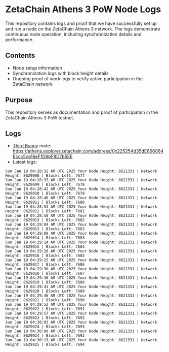 # ZetaChain Athens 3 PoW Node Logs
This repository contains logs and proof that we have successfully set up and run a node on the ZetaChain Athens 3 network. The logs demonstrate continuous node operation, including synchronization details and performance.

## Contents
- Node setup information
- Synchronization logs with block height details
- Ongoing proof of work logs to verify active participation in the ZetaChain network

## Purpose
This repository serves as documentation and proof of participation in the ZetaChain Athens 3 PoW testnet.

## Logs

- [Third Bunny](https://thirdbunny.xyz/) node: https://athens.explorer.zetachain.com/address/0x225254d35dE666064Eccc5ce16eF1D8bF8D7b5EE
- Latest logs:
```
Sun Jan 19 04:28:32 AM UTC 2025 Your Node Height: 8621331 | Network Height: 8629008 | Blocks Left: 7677
Sun Jan 19 04:28:37 AM UTC 2025 Your Node Height: 8621331 | Network Height: 8629009 | Blocks Left: 7678
Sun Jan 19 04:28:42 AM UTC 2025 Your Node Height: 8621331 | Network Height: 8629010 | Blocks Left: 7679
Sun Jan 19 04:28:48 AM UTC 2025 Your Node Height: 8621331 | Network Height: 8629011 | Blocks Left: 7680
Sun Jan 19 04:28:53 AM UTC 2025 Your Node Height: 8621331 | Network Height: 8629012 | Blocks Left: 7681
Sun Jan 19 04:28:58 AM UTC 2025 Your Node Height: 8621331 | Network Height: 8629013 | Blocks Left: 7682
Sun Jan 19 04:29:04 AM UTC 2025 Your Node Height: 8621331 | Network Height: 8629013 | Blocks Left: 7682
Sun Jan 19 04:29:09 AM UTC 2025 Your Node Height: 8621331 | Network Height: 8629014 | Blocks Left: 7683
Sun Jan 19 04:29:14 AM UTC 2025 Your Node Height: 8621331 | Network Height: 8629015 | Blocks Left: 7684
Sun Jan 19 04:29:20 AM UTC 2025 Your Node Height: 8621331 | Network Height: 8629016 | Blocks Left: 7685
Sun Jan 19 04:29:25 AM UTC 2025 Your Node Height: 8621331 | Network Height: 8629017 | Blocks Left: 7686
Sun Jan 19 04:29:30 AM UTC 2025 Your Node Height: 8621331 | Network Height: 8629018 | Blocks Left: 7687
Sun Jan 19 04:29:36 AM UTC 2025 Your Node Height: 8621331 | Network Height: 8629019 | Blocks Left: 7688
Sun Jan 19 04:29:41 AM UTC 2025 Your Node Height: 8621331 | Network Height: 8629020 | Blocks Left: 7689
Sun Jan 19 04:29:46 AM UTC 2025 Your Node Height: 8621331 | Network Height: 8629021 | Blocks Left: 7690
Sun Jan 19 04:29:52 AM UTC 2025 Your Node Height: 8621331 | Network Height: 8629022 | Blocks Left: 7691
Sun Jan 19 04:29:57 AM UTC 2025 Your Node Height: 8621331 | Network Height: 8629023 | Blocks Left: 7692
Sun Jan 19 04:30:03 AM UTC 2025 Your Node Height: 8621331 | Network Height: 8629024 | Blocks Left: 7693
Sun Jan 19 04:30:08 AM UTC 2025 Your Node Height: 8621331 | Network Height: 8629024 | Blocks Left: 7693
Sun Jan 19 04:30:13 AM UTC 2025 Your Node Height: 8621331 | Network Height: 8629025 | Blocks Left: 7694
```
